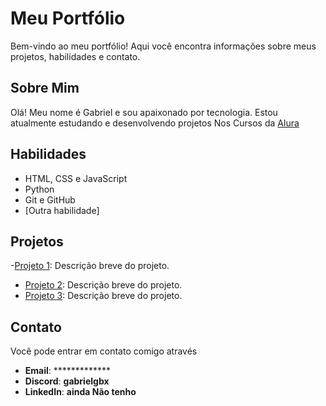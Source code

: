 # Meu Portfólio

Bem-vindo ao meu portfólio! Aqui você encontra informações sobre meus projetos, habilidades e contato.

## Sobre Mim

Olá! Meu nome é Gabriel e sou apaixonado por tecnologia. Estou atualmente estudando e desenvolvendo projetos Nos Cursos da [Alura](https://www.alura.com.br/)

## Habilidades

- HTML, CSS e JavaScript
- Python
- Git e GitHub
- [Outra habilidade]

## Projetos

 -[Projeto 1](https://github.com/seu-usuario/projeto1): Descrição breve do projeto.
- [Projeto 2](https://github.com/seu-usuario/projeto2): Descrição breve do projeto.
- [Projeto 3](https://github.com/seu-usuario/projeto3): Descrição breve do projeto.

## Contato

Você pode entrar em contato comigo através 

- **Email**: *************
- **Discord**: **gabrielgbx**
- **LinkedIn**: **ainda Não tenho**

